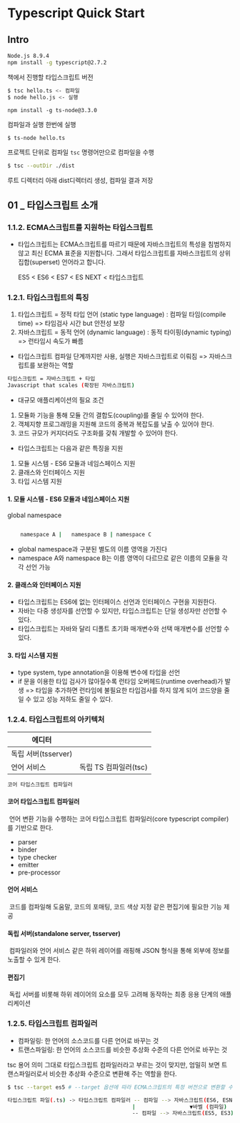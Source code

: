 # Typescript Quick Start

## Intro

```bash
Node.js 8.9.4
npm install -g typescript@2.7.2
```

책에서 진행할 타입스크립트 버전



```bash
$ tsc hello.ts <- 컴파일
$ node hello.js <- 실행
```

`npm install -g ts-node@3.3.0`

컴파일과 실행 한번에 실행

```bash
$ ts-node hello.ts
```



프로젝트 단위로 컴파일 `tsc` 명령어만으로 컴파일을 수행

```bash
$ tsc --outDir ./dist
```

루트 디렉터리 아래 dist디렉터리 생성, 컴파일 결과 저장



## 01 _ 타입스크립트 소개

### 1.1.2. ECMA스크립트를 지원하는 타입스크립트

- 타입스크립트는 ECMA스크립트를 따르기 때문에 자바스크립트의 특성을 침범하지 않고 최신 ECMA 표준을 지원합니다. 그래서 타입스크립트를 자바스크립트의 상위 집합(superset) 언어라고 합니다.

  ES5 < ES6 < ES7 < ES NEXT < 타입스크립트



### 1.2.1. 타입스크립트의 특징

1. 타입스크립트 = 정적 타입 언어 (static type language) : 컴파일 타임(compile time) => 타임검사 시간 but 안전성 보장
2. 자바스크립트 = 동적 언어 (dynamic language) : 동적 타이핑(dynamic typing) => 런타임시 속도가 빠름

- 타입스크립트 컴파일 단계까지만 사용, 실행은 자바스크립트로 이뤄짐 => 자바스크립트를 보완하는 역할

```bash
타입스크립트 = 자바스크립트 + 타입
Javascript that scales (확장된 자바스크립트)
```



* 대규모 애플리케이션의 필요 조건

1. 모듈화 기능을 통해 모듈 간의 결합도(coupling)를 줄일 수 있어야 한다.
2. 객체지향 프로그래밍을 지원해 코드의 중복과 복잡도를 낮출 수 있어야 한다.
3. 코드 규모가 커지더라도 구조화를 갖춰 개발할 수 있어야 한다.



* 타입스크립트는 다음과 같은 특징을 지원

1. 모듈 시스템 - ES6 모듈과 네임스페이스 지원
2. 클래스와 인터페이스 지원
3. 타입 시스템 지원



#### 1. 모듈 시스템 - ES6 모듈과 네임스페이스 지원

global namespace

```bash

	namespace A	|	namespace B	| namespace C

```

- global namespace과 구분된 별도의 이름 영역을 가진다
- namespace A와 namespace B는 이름 영역이 다르므로 같은 이름의 모듈을 각각 선언 가능



#### 2. 클래스와 인터페이스 지원

- 타입스크립트는 ES6에 없는 인터페이스 선언과 인터페이스 구현을 지원한다.
- 자바는 다중 생성자를 선언할 수 있지만, 타입스크립트는 단일 생성자만 선언할 수 있다.
- 타입스크립트는 자바와 달리 디폴트 초기화 매개변수와 선택 매개변수를 선언할 수 있다.

#### 3. 타입 시스템 지원

- type system, type annotation을 이용해 변수에 타입을 선언
- if 문을 이용한 타입 검사가 많아질수록 런타임 오버헤드(runtime overhead)가 발생 => 타입을 추가하면 런타임에 불필요한 타입검사를 하지 않게 되어 코드양을 줄일 수 있고 성능 저하도 줄일 수 있다.



### 1.2.4. 타입스크립트의 아키텍처



| 에디터              |                       |
| ------------------- | --------------------- |
| 독립 서버(tsserver) |                       |
| 언어 서비스         | 독립 TS 컴파일러(tsc) |

```bash
코어 타입스크립트 컴파일러
```



#### 코어 타입스크립트 컴파일러

​	언어 변환 기능을 수행하는 코어 타입스크립트 컴파일러(core typescript compiler)를 기반으로 한다.

- parser
- binder
- type checker
- emitter
- pre-processor

#### 언어 서비스

​	코드를 컴파일해 도움말, 코드의 포매팅, 코드 색상 지정 같은 편집기에 필요한 기능 제공

#### 독립 서버(standalone server, tsserver)

​	컴파일러와 언어 서비스 같은 하위 레이어를 래핑해 JSON 형식을 통해 외부에 정보를 노출할 수 있게 한다.

#### 편집기

​	독립 서버를 비롯해 하위 레이어의 요소를 모두 고려해 동작하는 최종 응용 단계의 애플리케이션



### 1.2.5. 타입스크립트 컴파일러

- 컴파일링: 한 언어의 소스코드를 다른 언어로 바꾸는 것
- 트랜스파일링: 한 언어의 소스코드를 비슷한 추상화 수준의 다른 언어로 바꾸는 것

tsc 용어 의미 그대로 타입스크립트 컴파일러라고 부르는 것이 맞지만, 엄밀히 보면 트랜스파일러로서 비슷한 추상화 수준으로 변환해 주는 역할을 한다.



```bash
$ tsc --target es5 # --target 옵션에 따라 ECMA스크립트의 특정 버전으로 변환할 수 있다.
```



```bash
타입스크립트 파일(.ts) -> 타입스크립트 컴파일러 -- 컴파일 --> 자바스크립트(ES6, ESNext)
                                       |                 ▼바벨 (컴파일)
                                       -- 컴파일 --> 자바스크립트(ES5, ES3)
```




